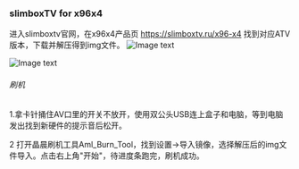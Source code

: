 ### slimboxTV for x96x4

进入slimboxtv官网，在x96x4产品页 https://slimboxtv.ru/x96-x4 找到对应ATV版本，下载并解压得到img文件。
![Image text](https://raw.githubusercontent.com/laof/x96x4/main/img/slimboxtv.ru_x96-x4_.png)

![Image text](https://raw.githubusercontent.com/laof/x96x4/main/img/download-atv.png)

###### 刷机

1.拿卡针捅住AV口里的开关不放开，使用双公头USB连上盒子和电脑，等到电脑发出找到新硬件的提示音后松开。

2 打开晶晨刷机工具Aml_Burn_Tool，找到设置->导入镜像，选择解压后的img文件导入。点击右上角"开始"，待进度条跑完，刷机成功。